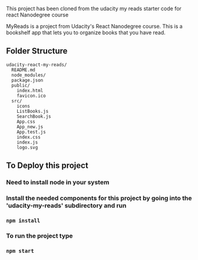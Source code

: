 This project has been cloned from the udacity my reads starter code for react Nanodegree course

MyReads is a project from Udacity's React Nanodegree course. This is a bookshelf app that lets you to organize books that you have read.

## Folder Structure

```
udacity-react-my-reads/
  README.md
  node_modules/
  package.json
  public/
    index.html
    favicon.ico
  src/
    icons
    ListBooks.js
    SearchBook.js
    App.css
    App_new.js
    App.test.js
    index.css
    index.js
    logo.svg
```
## To Deploy this project

### Need to install node in your system
### Install the needed components for this project by going into the 'udacity-my-reads' subdirectory and run

### `npm install`

### To run the project type

### `npm start`
